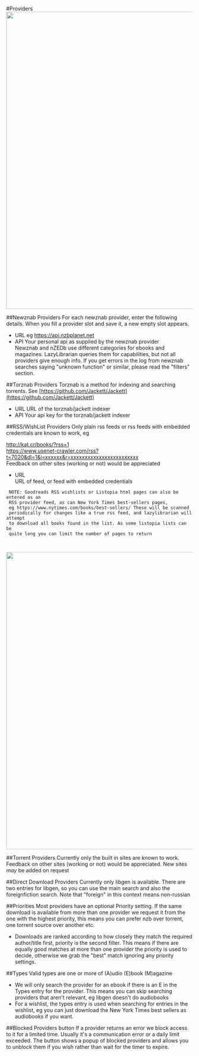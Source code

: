 #Providers
<img src="/assets/screenshots/config_providers1.png" width="800">

##Newznab Providers
For each newznab provider, enter the following details. When you fill a provider slot
and save it, a new empty slot appears.

- URL
eg https://api.nzbplanet.net
- API
Your personal api as supplied by the newznab provider  
Newznab and nZEDb use different categories for ebooks and magazines. LazyLibrarian queries them for capabilities, but not all providers give enough info.
If you get errors in the log from newznab searches saying "unknown function" or similar, please read the "filters" section.

##Torznab Providers
Torznab is a method for indexing and searching torrents. See [https://github.com/Jackett/Jackett](https://github.com/Jackett/Jackett)

- URL
URL of the torznab/jackett indexer
- API
Your api key for the torznab/jackett indexer

##RSS/WishList Providers
Only plain rss feeds or rss feeds with embedded credentials are known to work, eg  

http://kat.cr/books/?rss=1  
https://www.usenet-crawler.com/rss?t=7020&dl=1&i=xxxxxx&r=xxxxxxxxxxxxxxxxxxxxxxxx  
Feedback on other sites (working or not) would be appreciated

- URL  
URL of feed, or feed with embedded credentials 

```
 NOTE: Goodreads RSS wishlists or Listopia html pages can also be entered as an 
 RSS provider feed, as can New York Times best-sellers pages, 
 eg https://www.nytimes.com/books/best-sellers/ These will be scanned 
 periodically for changes like a true rss feed, and lazylibrarian will attempt 
 to download all books found in the list. As some listopia lists can be 
 quite long you can limit the number of pages to return



```

<img src="/assets/screenshots/config_providers2.png" width="800">

##Torrent Providers
Currently only the built in sites are known to work.
Feedback on other sites (working or not) would be appreciated.
New sites _may_ be added on request

##Direct Download Providers
Currently only libgen is available. There are two entries for libgen, so you can use the main search and also the foreignfiction search. Note that "foreign" in this context means non-russian

##Priorities
Most providers have an optional Priority setting. If the same download is available from more than one provider we request it from the one with the highest priority, this means you can prefer nzb over torrent, one torrent source over another etc.  

- Downloads are ranked according to how closely they match the required author/title first, priority is the second filter. This means if there are equally good matches at more than one provider the priority is used to decide, otherwise we grab the "best" match ignoring any priority settings.

##Types
Valid types are one or more of (A)udio (E)book (M)agazine  

- We will only search the provider for an ebook if there is an E in the Types entry for the provider. This means you can skip searching providers that aren't relevant, eg libgen doesn't do audiobooks  
- For a wishlist, the types entry is used when searching for entries in the wishlist, eg you can just download the New York Times best sellers as audiobooks if you want.

##Blocked Providers button
If a provider returns an error we block access to it for a limited time. Usually it's a communication error or a daily limit exceeded. The button shows a popup of blocked providers and allows you to unblock them if you wish rather than wait for the timer to expire.
